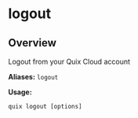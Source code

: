 # logout

## Overview

Logout from your Quix Cloud account

**Aliases:** `logout`

**Usage:**

```
quix logout [options]
```

